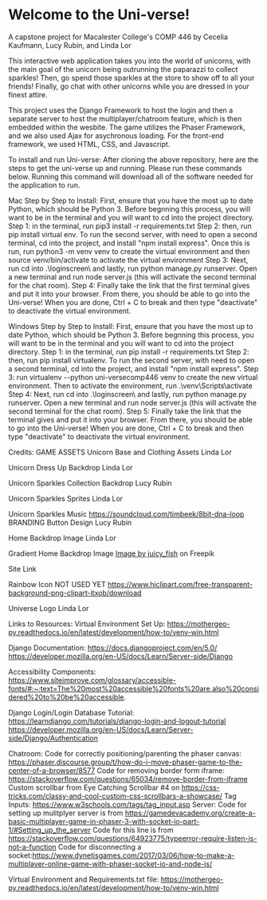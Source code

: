 # Welcome to the Uni-verse!

A capstone project for Macalester College's COMP 446 by Cecelia Kaufmann, Lucy Rubin, and Linda Lor

This interactive web application takes you into the world of unicorns, with the main goal of the unicorn being outrunning the paparazzi to collect sparkles! Then, go spend those sparkles at the store to show off to all your friends! Finally, go chat with other unicorns while you are dressed in your finest attire. 

This project uses the Django Framework to host the login and then a separate server to host the multiplayer/chatroom feature, which is then embedded within the wesbite. The game utilizes the Phaser Framework, and we also used Ajax for asychronous loading. For the front-end framework, we used HTML, CSS, and Javascript. 

To install and run Uni-verse: 
After cloning the above repository, here are the steps to get the uni-verse up and running. Please run these commands below. Running this command will download all of the software needed for the application to run. 

Mac Step by Step to Install:
First, ensure that you have the most up to date Python, which should be Python 3. Before begnning this process, you will want to be in the terminal and you will want to cd into the project directory. 
Step 1: in the terminal, run pip3 install -r requirements.txt 
Step 2: then, run pip install virtual env.  To run the second server, with need to open a second terminal, cd into the project, and install "npm install express". Once this is run, run python3 -m venv venv to create the virtual environment and then source venv/bin/activate to activate the virtual environment
Step 3: Next, run cd into .\loginscreen\ and lastly, run python manage.py runserver. Open a new terminal and run node server.js (this will activate the second terminal for the chat room). 
Step 4: Finally take the link that the first terminal gives and put it into your browser. From there, you should be able to go into the Uni-verse! When you are done, Ctrl + C to break and then type "deactivate" to deactivate the virtual environment. 

Windows Step by Step to Install:
First, ensure that you have the most up to date Python, which should be Python 3. Before begnning this process, you will want to be in the terminal and you will want to cd into the project directory. 
Step 1: in the terminal, run pip install -r requirements.txt
Step 2: then, run pip install virtualenv. To run the second server, with need to open a second terminal, cd into the project, and install "npm install express".
Step 3: run virtualenv --python uni-versecomp446 venv to create the new virtual environment. Then to activate the environment, run .\venv\Scripts\activate
Step 4: Next, run cd into .\loginscreen\ and lastly, run python manage.py runserver. Open a new terminal and run node server.js (this will activate the second terminal for the chat room). 
Step 5: Finally take the link that the terminal gives and put it into your browser. From there, you should be able to go into the Uni-verse! When you are done, Ctrl + C to break and then type "deactivate" to deactivate the virtual environment. 


Credits:
GAME ASSETS
Unicorn Base and Clothing Assets 
Linda Lor 

Unicorn Dress Up Backdrop
Linda Lor

Unicorn Sparkles Collection Backdrop 
Lucy Rubin

Unicorn Sparkles Sprites 
Linda Lor 

Unicorn Sparkles Music
https://soundcloud.com/timbeek/8bit-dna-loop 
BRANDING
Button Design 
Lucy Rubin

Home Backdrop Image
Linda Lor 

Gradient Home Backdrop Image
<a href="https://www.freepik.com/free-vector/pastel-gradient-1_34294700.htm#query=rainbow%20gradient&position=12&from_view=keyword&track=ais&uuid=e76850eb-714b-43a7-a460-e20b131b0199">Image by juicy_fish</a> on Freepik

Site Link

Rainbow Icon NOT USED YET
https://www.hiclipart.com/free-transparent-background-png-clipart-itxob/download 

Universe Logo
Linda Lor 


Links to Resources:
Virtual Environment Set Up:
https://mothergeo-py.readthedocs.io/en/latest/development/how-to/venv-win.html

Django Documentation:
https://docs.djangoproject.com/en/5.0/
https://developer.mozilla.org/en-US/docs/Learn/Server-side/Django

Accessibility Components:
https://www.siteimprove.com/glossary/accessible-fonts/#:~:text=The%20most%20accessible%20fonts%20are,also%20considered%20to%20be%20accessible.

Django Login/Login Database Tutorial: 
https://learndjango.com/tutorials/django-login-and-logout-tutorial
https://developer.mozilla.org/en-US/docs/Learn/Server-side/Django/Authentication

Chatroom:
Code for correctly positioning/parenting the phaser canvas: https://phaser.discourse.group/t/how-do-i-move-phaser-game-to-the-center-of-a-browser/8577 
Code for removing border form iframe: https://stackoverflow.com/questions/65034/remove-border-from-iframe
Custom scrollbar from Eye Catching Scrollbar #4 on https://css-tricks.com/classy-and-cool-custom-css-scrollbars-a-showcase/
Tag Inputs: https://www.w3schools.com/tags/tag_input.asp
Server:
Code for setting up mulitplyer server is from https://gamedevacademy.org/create-a-basic-multiplayer-game-in-phaser-3-with-socket-io-part-1/#Setting_up_the_server
Code for this line is from https://stackoverflow.com/questions/64923775/typeerror-require-listen-is-not-a-function
Code for disconnecting a socket:https://www.dynetisgames.com/2017/03/06/how-to-make-a-multiplayer-online-game-with-phaser-socket-io-and-node-js/ 

Virtual Environment and Requirements.txt file:
https://mothergeo-py.readthedocs.io/en/latest/development/how-to/venv-win.html

